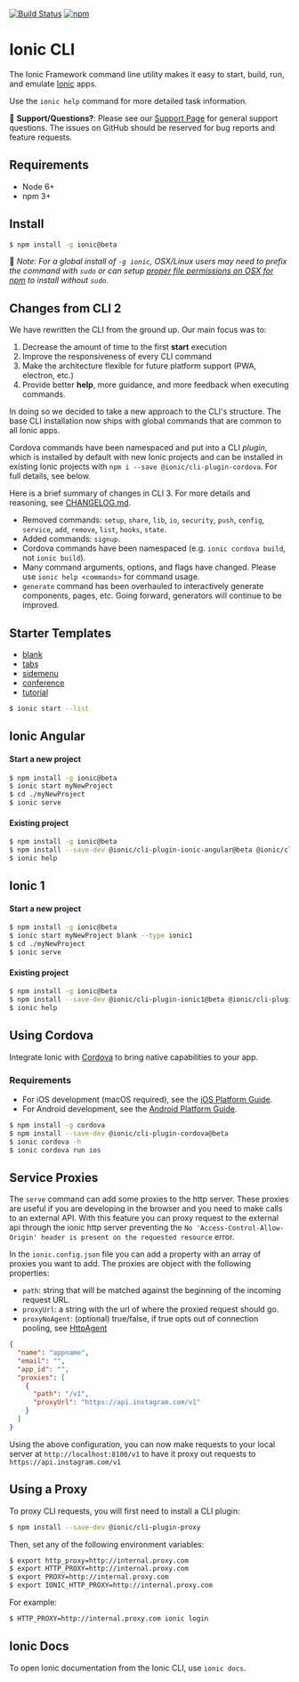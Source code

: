 [![Build Status][circle-badge]][circle-badge-url]
[![npm][npm-badge]][npm-badge-url]

# Ionic CLI

The Ionic Framework command line utility makes it easy to start, build, run,
and emulate [Ionic](http://ionicframework.com/) apps.

Use the `ionic help` command for more detailed task information.

:mega: **Support/Questions?**: Please see our [Support
Page](http://ionicframework.com/support) for general support questions. The
issues on GitHub should be reserved for bug reports and feature requests.

## Requirements

* Node 6+
* npm 3+

## Install

```bash
$ npm install -g ionic@beta
```

:memo: *Note: For a global install of `-g ionic`, OSX/Linux users may need to prefix
the command with `sudo` or can setup [proper file permissions on OSX for
npm](http://www.johnpapa.net/how-to-use-npm-global-without-sudo-on-osx/) to
install without `sudo`.*

## Changes from CLI 2

We have rewritten the CLI from the ground up.  Our main focus was to:

1. Decrease the amount of time to the first **start** execution
1. Improve the responsiveness of every CLI command
1. Make the architecture flexible for future platform support (PWA, electron, etc.)
1. Provide better **help**, more guidance, and more feedback when executing commands.

In doing so we decided to take a new approach to the CLI's structure. The base
CLI installation now ships with global commands that are common to all Ionic
apps.

Cordova commands have been namespaced and put into a CLI _plugin_, which is
installed by default with new Ionic projects and can be installed in existing
Ionic projects with `npm i --save @ionic/cli-plugin-cordova`. For full details,
see below.

Here is a brief summary of changes in CLI 3. For more details and reasoning,
see [CHANGELOG.md](https://github.com/driftyco/ionic-cli/blob/v3/CHANGELOG.md).

* Removed commands: `setup`, `share`, `lib`, `io`, `security`, `push`,
  `config`, `service`, `add`, `remove`, `list`, `hooks`, `state`.
* Added commands: `signup`.
* Cordova commands have been namespaced (e.g. `ionic cordova build`, not `ionic
  build`).
* Many command arguments, options, and flags have changed. Please use `ionic
  help <commands>` for command usage.
* `generate` command has been overhauled to interactively generate components,
  pages, etc. Going forward, generators will continue to be improved.

## Starter Templates

* [blank](https://github.com/driftyco/ionic2-starter-blank)
* [tabs](https://github.com/driftyco/ionic2-starter-tabs)
* [sidemenu](https://github.com/driftyco/ionic2-starter-sidemenu)
* [conference](https://github.com/driftyco/ionic-conference-app)
* [tutorial](https://github.com/driftyco/ionic2-starter-tutorial)

```bash
$ ionic start --list
```

## Ionic Angular

#### Start a new project
```bash
$ npm install -g ionic@beta
$ ionic start myNewProject
$ cd ./myNewProject
$ ionic serve
```

#### Existing project

```bash
$ npm install -g ionic@beta
$ npm install --save-dev @ionic/cli-plugin-ionic-angular@beta @ionic/cli-plugin-cordova@beta
$ ionic help
```

## Ionic 1

#### Start a new project

```bash
$ npm install -g ionic@beta
$ ionic start myNewProject blank --type ionic1
$ cd ./myNewProject
$ ionic serve
```

#### Existing project

```bash
$ npm install -g ionic@beta
$ npm install --save-dev @ionic/cli-plugin-ionic1@beta @ionic/cli-plugin-cordova@beta
$ ionic help
```

## Using Cordova

Integrate Ionic with [Cordova](https://cordova.apache.org/) to bring native
capabilities to your app.

### Requirements

* For iOS development (macOS required), see the [iOS Platform
  Guide](https://cordova.apache.org/docs/en/latest/guide/platforms/ios/index.html).
* For Android development, see the [Android Platform
  Guide](https://cordova.apache.org/docs/en/latest/guide/platforms/android/index.html).

```bash
$ npm install -g cordova
$ npm install --save-dev @ionic/cli-plugin-cordova@beta
$ ionic cordova -h
$ ionic cordova run ios
```

## Service Proxies

The `serve` command can add some proxies to the http server. These proxies are
useful if you are developing in the browser and you need to make calls to an
external API. With this feature you can proxy request to the external api
through the ionic http server preventing the `No 'Access-Control-Allow-Origin'
header is present on the requested resource` error.

In the `ionic.config.json` file you can add a property with an array of proxies
you want to add. The proxies are object with the following properties:

* `path`: string that will be matched against the beginning of the incoming
  request URL.
* `proxyUrl`: a string with the url of where the proxied request should go.
* `proxyNoAgent`: (optional) true/false, if true opts out of connection
  pooling, see
  [HttpAgent](http://nodejs.org/api/http.html#http_class_http_agent)

```json
{
  "name": "appname",
  "email": "",
  "app_id": "",
  "proxies": [
    {
      "path": "/v1",
      "proxyUrl": "https://api.instagram.com/v1"
    }
  ]
}

```

Using the above configuration, you can now make requests to your local server
at `http://localhost:8100/v1` to have it proxy out requests to
`https://api.instagram.com/v1`

## Using a Proxy

To proxy CLI requests, you will first need to install a CLI plugin:

```bash
$ npm install --save-dev @ionic/cli-plugin-proxy
```

Then, set any of the following environment variables:

```bash
$ export http_proxy=http://internal.proxy.com
$ export HTTP_PROXY=http://internal.proxy.com
$ export PROXY=http://internal.proxy.com
$ export IONIC_HTTP_PROXY=http://internal.proxy.com
```

For example:

```bash
$ HTTP_PROXY=http://internal.proxy.com ionic login
```

## Ionic Docs

To open Ionic documentation from the Ionic CLI, use `ionic docs`.

[circle-badge]: https://circleci.com/gh/driftyco/ionic-cli.svg?style=shield
[circle-badge-url]: https://circleci.com/gh/driftyco/ionic-cli
[npm-badge]: https://img.shields.io/npm/v/ionic.svg
[npm-badge-url]: https://www.npmjs.com/package/ionic

